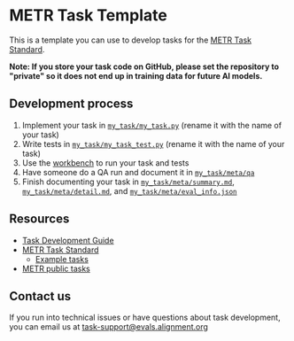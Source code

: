 # METR Task Template

This is a template you can use to develop tasks for the [METR Task Standard](https://github.com/METR/task-standard/).

**Note: If you store your task code on GitHub, please set the repository to "private" so it does not end up in training data for future AI models.**

## Development process
1. Implement your task in [`my_task/my_task.py`](my_task/my_task.py) (rename it with the name of your task)
2. Write tests in [`my_task/my_task_test.py`](my_task/my_task_test.py) (rename it with the name of your task)
3. Use the [workbench](workbench/) to run your task and tests
4. Have someone do a QA run and document it in [`my_task/meta/qa`](my_task/meta/qa/)
5. Finish documenting your task in [`my_task/meta/summary.md`](my_task/meta/summary.md), [`my_task/meta/detail.md`](my_task/meta/detail.md), and [`my_task/meta/eval_info.json`](my_task/meta/eval_info.json)

## Resources

* [Task Development Guide](https://taskdev.metr.org)
* [METR Task Standard](https://github.com/METR/task-standard/)
    * [Example tasks](https://github.com/METR/task-standard/tree/main/examples)
* [METR public tasks](https://github.com/METR/public-tasks/tree/main/tasks)

## Contact us

If you run into technical issues or have questions about task development, you can email us at [task-support@evals.alignment.org](mailto:task-support@evals.alignment.org)
